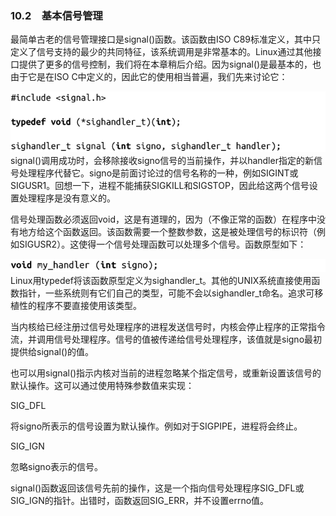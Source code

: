 ### 10.2　基本信号管理

最简单古老的信号管理接口是signal()函数。该函数由ISO C89标准定义，其中只定义了信号支持的最少的共同特征，该系统调用是非常基本的。Linux通过其他接口提供了更多的信号控制，我们将在本章稍后介绍。因为signal()是最基本的，也由于它是在ISO C中定义的，因此它的使用相当普遍，我们先来讨论它：



![473.png](../images/473.png)
signal()调用成功时，会移除接收signo信号的当前操作，并以handler指定的新信号处理程序代替它。signo是前面讨论过的信号名称的一种，例如SIGINT或SIGUSR1。回想一下，进程不能捕获SIGKILL和SIGSTOP，因此给这两个信号设置处理程序是没有意义的。

信号处理函数必须返回void，这是有道理的，因为（不像正常的函数）在程序中没有地方给这个函数返回。该函数需要一个整数参数，这是被处理信号的标识符（例如SIGUSR2）。这使得一个信号处理函数可以处理多个信号。函数原型如下：



![474.png](../images/474.png)
Linux用typedef将该函数原型定义为sighandler_t。其他的UNIX系统直接使用函数指针，一些系统则有它们自己的类型，可能不会以sighandler_t命名。追求可移植性的程序不要直接使用该类型。

当内核给已经注册过信号处理程序的进程发送信号时，内核会停止程序的正常指令流，并调用信号处理程序。信号的值被传递给信号处理程序，该值就是signo最初提供给signal()的值。

也可以用signal()指示内核对当前的进程忽略某个指定信号，或重新设置该信号的默认操作。这可以通过使用特殊参数值来实现：

SIG_DFL

将signo所表示的信号设置为默认操作。例如对于SIGPIPE，进程将会终止。

SIG_IGN

忽略signo表示的信号。

signal()函数返回该信号先前的操作，这是一个指向信号处理程序SIG_DFL或SIG_IGN的指针。出错时，函数返回SIG_ERR，并不设置errno值。

